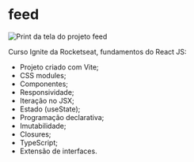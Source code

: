 # feed

![Print da tela do projeto feed](https://media.licdn.com/dms/image/C4D22AQEJuQzuPrlicg/feedshare-shrink_800/0/1676636912792?e=1679529600&v=beta&t=Rpqz42hhuXv08TOJeMoTJ4BwiXsgF5pLxWA2VdteBFE)

Curso Ignite da Rocketseat,
fundamentos do React JS:

- Projeto criado com Vite;
- CSS modules;
- Componentes;
- Responsividade;
- Iteração no JSX;
- Estado (useState);
- Programação declarativa;
- Imutabilidade;
- Closures;
- TypeScript;
- Extensão de interfaces.
